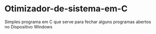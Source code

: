 # Otimizador-de-sistema-em-C
Simples programa em C que serve para fechar alguns programas abertos no Dispositivo Windows
